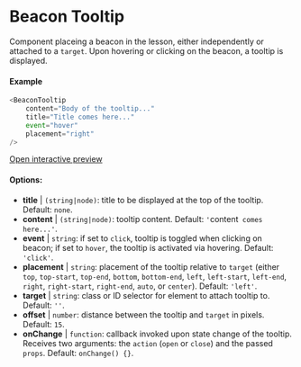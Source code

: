 # Beacon Tooltip

Component placeing a beacon in the lesson, either independently or attached to a `target`. Upon hovering or clicking on the beacon, a tooltip is displayed.

#### Example

```js
<BeaconTooltip
    content="Body of the tooltip..."
    title="Title comes here..."
    event="hover"
    placement="right"
/>
```

[Open interactive preview](https://isle.heinz.cmu.edu/components/beacon-tooltip/)

#### Options:

* __title__ | `(string|node)`: title to be displayed at the top of the tooltip. Default: `none`.
* __content__ | `(string|node)`: tooltip content. Default: `'`content` comes here...'`.
* __event__ | `string`: if set to `click`, tooltip is toggled when clicking on beacon; if set to `hover`, the tooltip is activated via hovering. Default: `'click'`.
* __placement__ | `string`: placement of the tooltip relative to `target` (either `top`, `top-start`, `top-end`, `bottom`, `bottom-end`, `left`, `left-start`, `left-end`, `right`, `right-start`, `right-end`, `auto`, or `center`). Default: `'left'`.
* __target__ | `string`: class or ID selector for element to attach tooltip to. Default: `''`.
* __offset__ | `number`: distance between the tooltip and `target` in pixels. Default: `15`.
* __onChange__ | `function`: callback invoked upon state change of the tooltip. Receives two arguments: the `action` (`open` or `close`) and the passed `props`. Default: `onChange() {}`.
